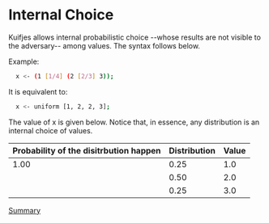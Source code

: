 # Internal Choice

Kuifjes allows internal probabilistic choice --whose results are not visible to the adversary-- among values.
The syntax follows below.

Example:
```sh
  x <- (1 [1/4] (2 [2/3] 3));
```

It is equivalent to:
```sh
  x <- uniform [1, 2, 2, 3];
```
The value of x is given below. Notice that, in essence, any distribution is an internal choice of values.

| Probability of the disitrbution happen | Distribution | Value | 
| --- | --- | --- |
| 1.00 | 0.25 | 1.0 |
| | 0.50 | 2.0 |
| | 0.25 | 3.0 |

[Summary](https://github.com/gleisonsdm/Kuifje-Documentation)
